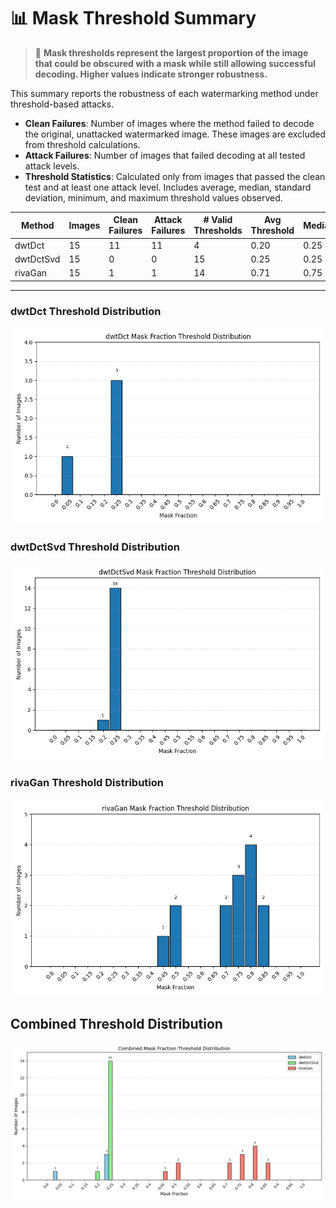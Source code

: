 # 📊 Mask Threshold Summary

> 📘 **Mask thresholds represent the largest proportion of the image that could be obscured with a mask while still allowing successful decoding. Higher values indicate stronger robustness.**

This summary reports the robustness of each watermarking method under threshold-based attacks.
- **Clean Failures**: Number of images where the method failed to decode the original, unattacked watermarked image. These images are excluded from threshold calculations.
- **Attack Failures**: Number of images that failed decoding at all tested attack levels.
- **Threshold Statistics**: Calculated only from images that passed the clean test and at least one attack level. Includes average, median, standard deviation, minimum, and maximum threshold values observed.

| Method | Images | Clean Failures | Attack Failures | # Valid Thresholds | Avg Threshold | Median | Std Dev | Min | Max |
|--------|--------|----------------|------------------|---------------------|----------------|--------|---------|-----|-----|
| dwtDct | 15 | 11 | 11 | 4 | 0.20 | 0.25 | 0.09 | 0.05 | 0.25 |
| dwtDctSvd | 15 | 0 | 0 | 15 | 0.25 | 0.25 | 0.01 | 0.20 | 0.25 |
| rivaGan | 15 | 1 | 1 | 14 | 0.71 | 0.75 | 0.13 | 0.45 | 0.85 |

---
### dwtDct Threshold Distribution
![dwtDct Bar Graph](dwtDct_threshold_bar.png)

### dwtDctSvd Threshold Distribution
![dwtDctSvd Bar Graph](dwtDctSvd_threshold_bar.png)

### rivaGan Threshold Distribution
![rivaGan Bar Graph](rivaGan_threshold_bar.png)

## Combined Threshold Distribution
![Combined Threshold Bar Graph](mask_combined_distribution.png)

